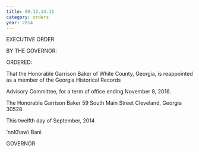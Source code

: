 ```yaml
---
title: 09.12.14.11
category: orders
year: 2014
---
```

 

EXECUTIVE ORDER

BY THE GOVERNOR:

ORDERED:

That the Honorable Garrison Baker of White County, Georgia, is
reappointed as a member of the Georgia Historical Records

Advisory Committee, for a term of office ending November 8,
2016.

The Honorable Garrison Baker
59 South Main Street
Cleveland, Georgia 30528

This twelfth day of September, 2014

‘nnI0\aw\ Bani

GOVERNOR

